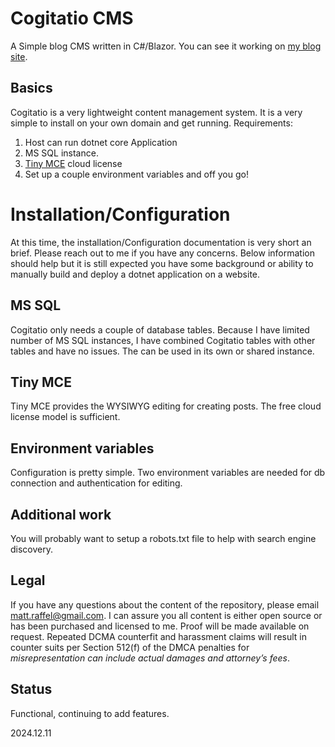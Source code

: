 # Cogitatio CMS
A Simple blog CMS written in C#/Blazor.  You can see it working on [my blog site](http://blog.tatmanblue.com/).  

## Basics

Cogitatio is a very lightweight content management system.   It is a very simple to install on your own domain and get running.  Requirements:  
1. Host can run dotnet core Application
2. MS SQL instance. 
3. [Tiny MCE](https://www.tiny.cloud/) cloud license
4. Set up a couple environment variables and off you go!

# Installation/Configuration

At this time, the installation/Configuration documentation is very short an brief.  Please reach out to me if you have any concerns.  Below information should help but it is still expected you have some background or ability to manually build and deploy a dotnet application on a website.

## MS SQL

Cogitatio only needs a couple of database tables.  Because I have limited number of MS SQL instances, I have combined Cogitatio tables with other tables and have no issues.   The can be used in its own or shared instance.

## Tiny MCE

Tiny MCE provides the WYSIWYG editing for creating posts.  The free cloud license model is sufficient.

## Environment variables

Configuration is pretty simple.  Two environment variables are needed for db connection and authentication for editing.

## Additional work

You will probably want to setup a robots.txt file to help with search engine discovery.

## Legal
If you have any questions about the content of the repository, please email [matt.raffel@gmail.com](mailto:matt.raffel@gmail.com). I can assure you all content is either open source or has been purchased and licensed to me. Proof will be made available on request. Repeated DCMA counterfit and harassment claims will result in counter suits per Section 512(f) of the DMCA penalties for _misrepresentation can include actual damages and attorney’s fees_.

## Status
Functional, continuing to add features.

2024.12.11